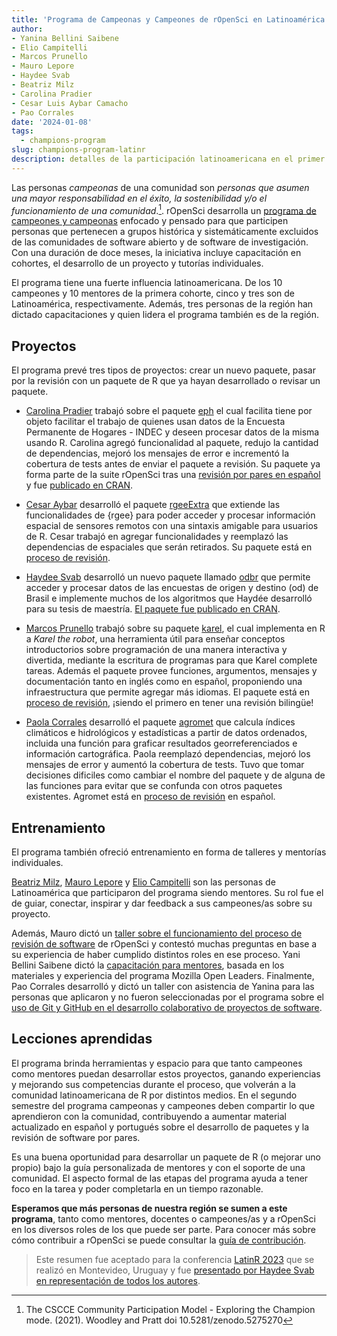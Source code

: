```yaml
---
title: 'Programa de Campeonas y Campeones de rOpenSci en Latinoamérica'
author: 
- Yanina Bellini Saibene 
- Elio Campitelli
- Marcos Prunello
- Mauro Lepore
- Haydee Svab
- Beatriz Milz
- Carolina Pradier
- Cesar Luis Aybar Camacho
- Pao Corrales
date: '2024-01-08'
tags:
  - champions-program
slug: champions-program-latinr
description: detalles de la participación latinoamericana en el primer año del programa de campeonas y campeones de rOpenSci.
---
```


Las personas _campeonas_ de una comunidad son _personas que asumen una mayor responsabilidad en el éxito, la sostenibilidad y/o el funcionamiento de una comunidad_.[^1]. rOpenSci desarrolla un [programa de campeones y campeonas](/champions/) enfocado y pensado para que participen personas que pertenecen a grupos histórica y sistemáticamente excluidos de las comunidades de software abierto y de software de investigación. Con una duración de doce meses, la iniciativa incluye capacitación en cohortes, el desarrollo de un proyecto y tutorías individuales.

El programa tiene una fuerte influencia latinoamericana. De los 10 campeones y 10 mentores de la primera cohorte, cinco y tres son de Latinoamérica, respectivamente. Además, tres personas de la región han dictado capacitaciones y quien lidera el programa también es de la región.

## Proyectos 

El programa prevé tres tipos de proyectos: crear un nuevo paquete, pasar por la revisión con un paquete de R que ya hayan desarrollado o revisar un paquete.

* [Carolina Pradier](/author/carolina-pradier/) trabajó sobre el paquete [eph](https://docs.ropensci.org/eph/) el cual facilita tiene por objeto facilitar el trabajo de quienes usan datos de la Encuesta Permanente de Hogares - INDEC y deseen procesar datos de la misma usando R. Carolina agregó funcionalidad al paquete, redujo la cantidad de dependencias, mejoró los mensajes de error e incrementó la cobertura de tests antes de enviar el paquete a revisión. Su paquete ya forma parte de la suite rOpenSci tras una [revisión por pares en español](https://github.com/ropensci/software-review/issues/593) y fue [publicado en CRAN](https://cran.r-project.org/web/packages/eph/index.html).

* [Cesar Aybar](/author/cesar-luis-aybar-camacho/) desarrolló el paquete [rgeeExtra](https://r-earthengine.com/rgeeExtra/index.html) que extiende las funcionalidades de {rgee} para poder acceder y procesar información espacial de sensores remotos con una sintaxis amigable para usuarios de R. Cesar trabajó en agregar funcionalidades y reemplazó las dependencias de espaciales que serán retirados. Su paquete está en [proceso de revisión](https://github.com/ropensci/software-review/issues/608).  

* [Haydee Svab](/author/haydee-svab/) desarrolló un nuevo paquete llamado [odbr](https://github.com/hsvab/odbr) que permite acceder y procesar datos de las encuestas de origen y destino (od) de Brasil e implemente muchos de los algoritmos que Haydée desarrolló para su tesis de maestría. [El paquete fue publicado en CRAN](https://cran.r-project.org/web/packages/odbr/index.html).

* [Marcos Prunello](/author/marcos-prunello/) trabajó sobre su paquete [karel](https://mpru.github.io/karel/), el cual implementa en R a _Karel the robot_, una herramienta útil para enseñar conceptos introductorios sobre programación de una manera interactiva y divertida, mediante la escritura de programas para que Karel complete tareas. Además el paquete provee funciones, argumentos, mensajes y documentación tanto en inglés como en español, proponiendo una infraestructura que permite agregar más idiomas. El paquete está en [proceso de revisión](https://github.com/ropensci/software-review/issues/620), ¡siendo el primero en tener una revisión bilingüe!

* [Paola Corrales](/author/pao-corrales/) desarrolló el paquete [agromet](https://github.com/AgRoMeteorologiaINTA/agromet) que calcula índices climáticos e hidrológicos y estadísticas a partir de datos ordenados, incluida una función para graficar resultados georreferenciados e información cartográfica. Paola reemplazó dependencias, mejoró los mensajes de error y aumentó la cobertura de tests. Tuvo que tomar decisiones dificiles como cambiar el nombre del paquete y de alguna de las funciones para evitar que se confunda con otros paquetes existentes. Agromet está en [proceso de revisión](https://github.com/ropensci/software-review/issues/599) en español. 

## Entrenamiento 

El programa también ofreció entrenamiento en forma de talleres y mentorías individuales.

[Beatriz Milz](/author/beatriz-milz/), [Mauro Lepore](/author/mauro-lepore/) y [Elio Campitelli](/author/elio-campitelli/) son las personas de Latinoamérica que participaron del programa siendo mentores. Su rol fue el de guiar, conectar, inspirar y dar feedback a sus campeones/as sobre su proyecto.

Además, Mauro dictó un [taller sobre el funcionamiento del proceso de revisión de software](https://ropensci.org/events/2023-04-04-how-ropensci-review/) de rOpenSci y contestó muchas preguntas en base a su experiencia de haber cumplido distintos roles en ese proceso. Yani Bellini Saibene dictó la [capacitación para mentores](https://ropensci.org/events/2023-03-01-mentor-orientation/), basada en los materiales y experiencia del programa Mozilla Open Leaders. Finalmente, Pao Corrales desarrolló y dictó un taller con asistencia de Yanina para las personas que aplicaron y no fueron seleccionadas por el programa sobre el [uso de Git y GitHub en el desarrollo colaborativo de proyectos de software](https://ropensci.org/events/2023-05-19-developing-software-together/).

## Lecciones aprendidas 

El programa brinda herramientas y espacio para que tanto campeones como mentores puedan desarrollar estos proyectos, ganando experiencias y mejorando sus competencias durante el proceso, que volverán a la comunidad latinoamericana de R por distintos medios. En el segundo semestre del programa campeonas y campeones deben compartir lo que aprendieron con la comunidad, contribuyendo a aumentar material actualizado en español y portugués sobre el desarrollo de paquetes y la revisión de software por pares.

Es una buena oportunidad para desarrollar un paquete de R (o mejorar uno propio) bajo la guía personalizada de mentores y con el soporte de una comunidad. El aspecto formal de las etapas del programa ayuda a tener foco en la tarea y poder completarla en un tiempo razonable.

**Esperamos que más personas de nuestra región se sumen a este programa**, tanto como mentores, docentes o campeones/as y a rOpenSci en los diversos roles de los que puede ser parte. Para conocer más sobre cómo contribuir a rOpenSci se puede consultar la [guía de contribución](https://contributing.ropensci.org/).

> Este resumen fue aceptado para la conferencia [LatinR 2023](https://latin-r.com/cronograma/programa/presentaciones.html) que se realizó en Montevideo, Uruguay y fue [presentado por Haydee Svab en representación de todos los autores](/events/latinr-champions-2023/).

[^1]: The CSCCE Community Participation Model - Exploring the Champion mode. (2021). Woodley and Pratt doi 10.5281/zenodo.5275270
